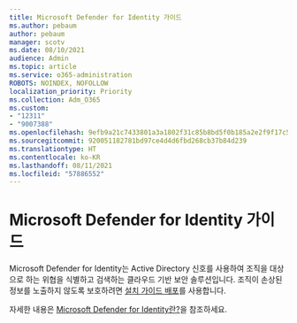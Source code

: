 ```yaml
---
title: Microsoft Defender for Identity 가이드
ms.author: pebaum
author: pebaum
manager: scotv
ms.date: 08/10/2021
audience: Admin
ms.topic: article
ms.service: o365-administration
ROBOTS: NOINDEX, NOFOLLOW
localization_priority: Priority
ms.collection: Adm_O365
ms.custom:
- "12311"
- "9007388"
ms.openlocfilehash: 9efb9a21c7433801a3a1802f31c85b8bd5f0b185a2e2f9f17c5a49bb4cfed7a5
ms.sourcegitcommit: 920051182781bd97ce4d4d6fbd268cb37b84d239
ms.translationtype: HT
ms.contentlocale: ko-KR
ms.lasthandoff: 08/11/2021
ms.locfileid: "57886552"
---
```

# <a name="microsoft-defender-for-identity-guide"></a>Microsoft Defender for Identity 가이드

Microsoft Defender for Identity는 Active Directory 신호를 사용하여 조직을 대상으로 하는 위협을 식별하고 검색하는 클라우드 기반 보안 솔루션입니다. 조직이 손상된 정보를 노출하지 않도록 보호하려면 [설치 가이드 배포](https://portal.office.com/adminportal/home?#/modernonboarding/microsoftdefenderforidentitysetupguide)를 사용합니다. 

자세한 내용은 [Microsoft Defender for Identity란?](https://docs.microsoft.com/defender-for-identity/what-is)을 참조하세요.  

